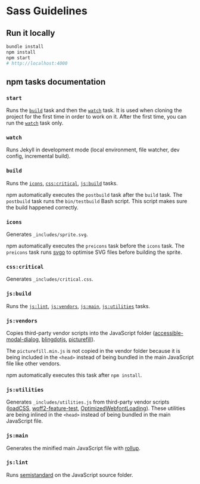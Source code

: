 # Sass Guidelines

## Run it locally

```sh
bundle install
npm install
npm start
# http://localhost:4000
```

## npm tasks documentation

### `start`

Runs the [`build`](#build) task and then the [`watch`](#watch) task. It is used when cloning the project for the first time in order to work on it. After the first time, you can run the [`watch`](#watch) task only.

### `watch`

Runs Jekyll in development mode (local environment, file watcher, dev config, incremental build).

### `build`

Runs the [`icons`](#icons), [`css:critical`](#csscritical), [`js:build`](#jsbuild)  tasks.

npm automatically executes the `postbuild` task after the `build` task. The `postbuild` task runs the `bin/testbuild` Bash script. This script makes sure the build happened correctly.

### `icons`

Generates `_includes/sprite.svg`.

npm automatically executes the `preicons` task before the `icons` task. The `preicons` task runs [svgo](https://github.com/ajstarks/svgo) to optimise SVG files before building the sprite.

### `css:critical`

Generates `_includes/critical.css`.

### `js:build`

Runs the [`js:lint`](#jslint), [`js:vendors`](#jsvendords), [`js:main`](#jsmain), [`js:utilities`](#jsutilities) tasks.

### `js:vendors`

Copies third-party vendor scripts into the JavaScript folder ([accessible-modal-dialog](https://github.com/edenspiekermann/accessible-modal-dialog), [blingdotjs](https://gist.github.com/HugoGiraudel/7d867cda127e64d38f28), [picturefill](https://github.com/scottjehl/picturefill)).

The `picturefill.min.js` is not copied in the vendor folder because it is being included in the `<head>` instead of being bundled in the main JavaScript file like other vendors.

npm automatically executes this task after `npm install`.

### `js:utilities`

Generates `_includes/utilities.js` from third-party vendor scripts ([loadCSS](https://github.com/filamentgroup/loadCSS), [woff2-feature-test](https://github.com/filamentgroup/woff2-feature-test), [OptimizedWebfontLoading](https://gist.github.com/HugoGiraudel/2a65d6a37675412a2463)). These utilities are being inlined in the `<head>` instead of being bundled in the main JavaScript file.

### `js:main`

Generates the minified main JavaScript file with [rollup](http://rollupjs.org/).

### `js:lint`

Runs [semistandard](https://github.com/Flet/semistandard) on the JavaScript source folder.
